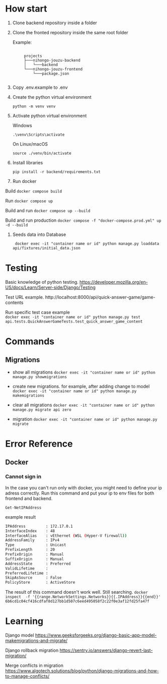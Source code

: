 # How start

1.  Clone backend repository inside a folder

1.  Clone the fronted repository inside the same root folder

    Example:
    ```

         projects
         ├───nihongo-jouzu-backend
         │   └───backend
         └───nihongo-jouzu-frontend
             └───package.json


1.  Copy .env.example to .env

1.  Create the python virtual environment

    `python -m venv venv`

1.  Activate python virtual environment

    Windows

    `.\venv\Scripts\activate`

    On Linux/macOS

    `source ./venv/bin/activate`

1.  Install libraries

    `pip install -r backend/requirements.txt`

1.  Run docker

   Build  ```docker compose build```
     
   Run  ```docker compose up```
   
   Build and run  ```docker compose up --build```
   
   Build and run production  ```docker compose -f "docker-compose.prod.yml" up -d --build```

1. Seeds data into Database

    ` docker exec -it "container name or id" python manage.py loaddata api/fixtures/initial_data.json`

# Testing
Basic knowledge of python testing.
https://developer.mozilla.org/en-US/docs/Learn/Server-side/Django/Testing

Test URL example.
http://localhost:8000/api/quick-answer-game/game-contents

Run specific test case example<br>
`docker exec -it "container name or id" python manage.py test api.tests.QuickAnswerGameTests.test_quick_answer_game_content`


# Commands
## Migrations
* show all migrations
`docker exec -it "container name or id" python manage.py showmigrations`

* create new migrations. for example, after adding change to model
`docker exec -it "container name or id" python manage.py makemigrations`

* clear all migrations
`docker exec -it "container name or id" python manage.py migrate api zero`

* migration
`docker exec -it "container name or id" python manage.py migrate`

# Error Reference

## Docker

### Cannot sign in
In the case you can't run only with docker, you might need to define your ip adress correctly.
Run this command and put your ip to env files for both frontend and backend.

`Get-NetIPAddress`

example result
```bash
IPAddress         : 172.17.0.1
InterfaceIndex    : 48
InterfaceAlias    : vEthernet (WSL (Hyper-V firewall))
AddressFamily     : IPv4
Type              : Unicast
PrefixLength      : 20
PrefixOrigin      : Manual
SuffixOrigin      : Manual
AddressState      : Preferred
ValidLifetime     :
PreferredLifetime :
SkipAsSource      : False
PolicyStore       : ActiveStore
```
The result of this command doesn't work well. Still searching.
`docker inspect  -f '{{range.NetworkSettings.Networks}}{{.IPAddress}}{{end}}' 6b6cd1c04cf416cdfaf8d127bb1d507c6eed495058f2c22f0e3af12fd25fa47f`


# Learning
Django model
https://www.geeksforgeeks.org/django-basic-app-model-makemigrations-and-migrate/

Django rollback migration
https://sentry.io/answers/django-revert-last-migration/

Merge conflicts in migration
https://www.algotech.solutions/blog/python/django-migrations-and-how-to-manage-conflicts/